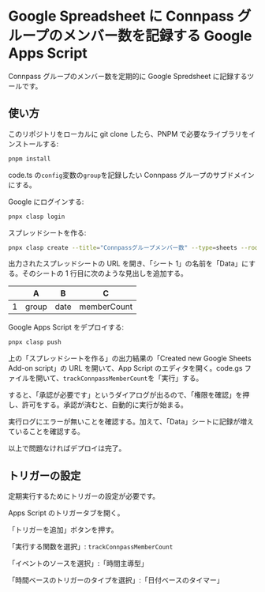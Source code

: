 # Google Spreadsheet に Connpass グループのメンバー数を記録する Google Apps Script

Connpass グループのメンバー数を定期的に Google Spredsheet に記録するツールです。

## 使い方

このリポジトリをローカルに git clone したら、PNPM で必要なライブラリをインストールする:

```sh
pnpm install
```

code.ts の`config`変数の`group`を記録したい Connpass グループのサブドメインにする。

Google にログインする:

```sh
pnpx clasp login
```

スプレッドシートを作る:

```sh
pnpx clasp create --title="Connpassグループメンバー数" --type=sheets --rootDir=.
```

出力されたスプレッドシートの URL を開き、「シート 1」の名前を「Data」にする。そのシートの 1 行目に次のような見出しを追加する。

|     |   A   |  B   |      C      |
| --- | :---: | :--: | :---------: |
| 1   | group | date | memberCount |

Google Apps Script をデプロイする:

```sh
pnpx clasp push
```

上の「スプレッドシートを作る」の出力結果の「Created new Google Sheets Add-on script」の URL を開いて、App Script のエディタを開く。code.gs ファイルを開いて、`trackConnpassMemberCount`を「実行」する。

すると、「承認が必要です」というダイアログが出るので、「権限を確認」を押し、許可をする。承認が済むと、自動的に実行が始まる。

実行ログにエラーが無いことを確認する。加えて、「Data」シートに記録が増えていることを確認する。

以上で問題なければデプロイは完了。

## トリガーの設定

定期実行するためにトリガーの設定が必要です。

Apps Script のトリガータブを開く。

「トリガーを追加」ボタンを押す。

「実行する関数を選択」: `trackConnpassMemberCount`

「イベントのソースを選択」:「時間主導型」

「時間ベースのトリガーのタイプを選択」:「日付ベースのタイマー」
